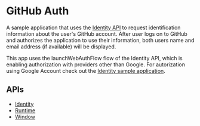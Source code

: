 # GitHub Auth

A sample application that uses the
[Identity API](https://developer.chrome.com/trunk/apps/identity.html) to
request identification information about the user's GitHub account. After user
logs on to GitHub and authorizes the application to use their information, both
users name and email address (if available) will be displayed.

This app uses the launchWebAuthFlow flow of the Identity API, which is enabling
authorization with providers other than Google. For autorization using Google
Account check out the [Identity sample application](https://github.com/GoogleChrome/chrome-app-samples/tree/master/identity).

## APIs

* [Identity](https://developer.chrome.com/trunk/apps/identity.html)
* [Runtime](https://developer.chrome.com/trunk/apps/app.runtime.html)
* [Window](https://developer.chrome.com/trunk/apps/app.window.html)

